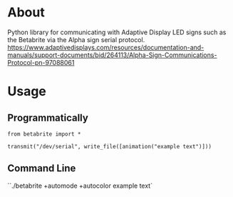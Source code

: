 # About

Python library for communicating with Adaptive Display LED signs such as the
Betabrite via the Alpha sign serial protocol.
https://www.adaptivedisplays.com/resources/documentation-and-manuals/support-documents/bid/264113/Alpha-Sign-Communications-Protocol-pn-97088061

# Usage
## Programmatically
```
from betabrite import *

transmit("/dev/serial", write_file([animation("example text")]))
```

## Command Line
``./betabrite +automode +autocolor example text`
